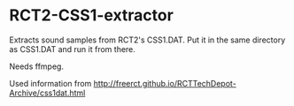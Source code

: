 # RCT2-CSS1-extractor
Extracts sound samples from RCT2's CSS1.DAT.
Put it in the same directory as CSS1.DAT and run it from there.

Needs ffmpeg.

Used information from http://freerct.github.io/RCTTechDepot-Archive/css1dat.html
